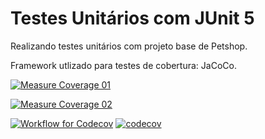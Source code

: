 # Testes Unitários com JUnit 5

Realizando testes unitários com projeto base de Petshop.

Framework utlizado para testes de cobertura: JaCoCo.

[![Measure Coverage 01](https://github.com/angelovictor/testes-unitarios-junit5/actions/workflows/mainCoverage01.yml/badge.svg)](https://github.com/angelovictor/testes-unitarios-junit5/actions/workflows/mainCoverage01.yml)

[![Measure Coverage 02](https://github.com/angelovictor/testes-unitarios-junit5/actions/workflows/mainCoverage02.yml/badge.svg)](https://github.com/angelovictor/testes-unitarios-junit5/actions/workflows/mainCoverage02.yml)

[![Workflow for Codecov](https://github.com/angelovictor/testes-unitarios-junit5/actions/workflows/main.yml/badge.svg)](https://github.com/angelovictor/testes-unitarios-junit5/actions/workflows/main.yml) [![codecov](https://codecov.io/gh/angelovictor/testes-unitarios-junit5/branch/main/graph/badge.svg?token=A8IELE7K13)](https://codecov.io/gh/angelovictor/testes-unitarios-junit5)
